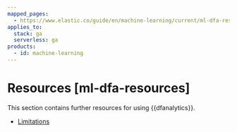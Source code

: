```yaml
---
mapped_pages:
  - https://www.elastic.co/guide/en/machine-learning/current/ml-dfa-resources.html
applies_to:
  stack: ga
  serverless: ga
products:
  - id: machine-learning
---
```


# Resources [ml-dfa-resources]

This section contains further resources for using {{dfanalytics}}.

* [Limitations](ml-dfa-limitations.md)
